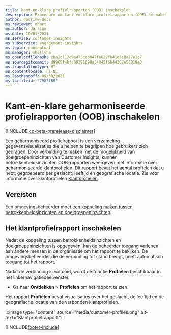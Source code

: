 ```yaml
---
title: Kant-en-klare profielrapporten (OOB) inschakelen
description: Procedure om kant-en-klare profielrapporten (OOB) te maken, gegroepeerd op geslacht, leeftijd en land of regio van herkomst.
author: darrinw-docs
ms.reviewer: mhart
ms.author: darrinw
ms.date: 10/01/2021
ms.service: customer-insights
ms.subservice: engagement-insights
ms.topic: conceptual
ms.manager: shellyha
ms.openlocfilehash: cba2c112e9e475ceb047fe627fb41e6c8a27e1e7
ms.sourcegitcommit: d9965f4bfc09391698a34042f6b44367e53819e3
ms.translationtype: HT
ms.contentlocale: nl-NL
ms.lasthandoff: 09/30/2021
ms.locfileid: "7582780"
---
```

# <a name="out-of-box-oob-unified-profile-reports"></a>Kant-en-klare geharmoniseerde profielrapporten (OOB) inschakelen

[!INCLUDE [cc-beta-prerelease-disclaimer](includes/cc-beta-prerelease-disclaimer.md)]

Een geharmoniseerd profielrapport is een verzameling gegevensvisualisaties die u helpen te begrijpen hoe gebruikers zich gedragen. Door verbinding te maken met de mogelijkheid van doelgroepeninzichten van Customer Insights, kunnen betrokkenheidsinzichten OOB-rapporten weergeven met informatie over geharmoniseerde klantprofielen. Dit rapport bevat het aantal profielen dat u hebt, gegroepeerd per geslacht, leeftijd en geografische locatie. Zie voor informatie over klantprofielen [Klantprofielen](../audience-insights/customer-profiles.md).

## <a name="prerequisites"></a>Vereisten

Een omgevingsbeheerder moet [een koppeling maken tussen betrokkenheidsinzichten en doelgroepeninzichten](integrate-audience-insights-engagement-insights.md).

## <a name="enable-the-customer-profile-report"></a>Het klantprofielrapport inschakelen

Nadat de koppeling tussen betrokkenheidsinzichten en doelgroepeninzichten is opgegeven, kan de beheerder toegang verlenen aan andere mensen in de organisatie om het rapport te bekijken. De omgevingsbeheerder die de verbinding tot stand brengt, heeft automatisch toegang tot het rapport. 

Nadat de verbinding is voltooid, wordt de functie **Profielen** beschikbaar in het linkernavigatiedeelvenster. 

- Ga naar **Ontdekken** > **Profielen** om het rapport te zien.

Het rapport **Profielen** bevat visualisaties over het geslacht, de leeftijd en de geografische locatie van de verbonden klantprofielen.

:::image type="content" source="media/customer-profiles.png" alt-text="Klantprofielrapport.":::

[!INCLUDE[footer-include](../includes/footer-banner.md)]
